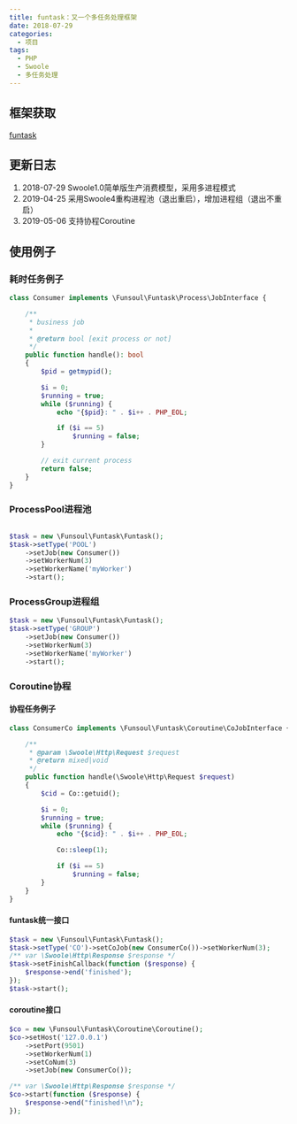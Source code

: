 ```yaml
---
title: funtask：又一个多任务处理框架
date: 2018-07-29
categories:
  - 项目
tags: 
  - PHP
  - Swoole
  - 多任务处理
---
```


## 框架获取

[funtask](https://github.com/funsoul/funtask "funtask")

<!-- more -->

## 更新日志

1. 2018-07-29 Swoole1.0简单版生产消费模型，采用多进程模式
2. 2019-04-25 采用Swoole4重构进程池（退出重启），增加进程组（退出不重启）
3. 2019-05-06 支持协程Coroutine

## 使用例子

### 耗时任务例子

```php
class Consumer implements \Funsoul\Funtask\Process\JobInterface {

    /**
     * business job
     *
     * @return bool [exit process or not]
     */
    public function handle(): bool
    {
        $pid = getmypid();

        $i = 0;
        $running = true;
        while ($running) {
            echo "{$pid}: " . $i++ . PHP_EOL;

            if ($i == 5)
                $running = false;
        }

        // exit current process
        return false;
    }
}
```

### ProcessPool进程池

```php

$task = new \Funsoul\Funtask\Funtask();
$task->setType('POOL')
    ->setJob(new Consumer())
    ->setWorkerNum(3)
    ->setWorkerName('myWorker')
    ->start();
```

### ProcessGroup进程组

```php
$task = new \Funsoul\Funtask\Funtask();
$task->setType('GROUP')
    ->setJob(new Consumer())
    ->setWorkerNum(3)
    ->setWorkerName('myWorker')
    ->start();
```

### Coroutine协程

#### 协程任务例子

```php
class ConsumerCo implements \Funsoul\Funtask\Coroutine\CoJobInterface {

    /**
     * @param \Swoole\Http\Request $request
     * @return mixed|void
     */
    public function handle(\Swoole\Http\Request $request)
    {
        $cid = Co::getuid();

        $i = 0;
        $running = true;
        while ($running) {
            echo "{$cid}: " . $i++ . PHP_EOL;

            Co::sleep(1);

            if ($i == 5)
                $running = false;
        }
    }
}
```

#### funtask统一接口

```php
$task = new \Funsoul\Funtask\Funtask();
$task->setType('CO')->setCoJob(new ConsumerCo())->setWorkerNum(3);
/** var \Swoole\Http\Response $response */
$task->setFinishCallback(function ($response) {
	$response->end('finished');
});
$task->start();
```

#### coroutine接口

```php
$co = new \Funsoul\Funtask\Coroutine\Coroutine();
$co->setHost('127.0.0.1')
    ->setPort(9501)
    ->setWorkerNum(1)
    ->setCoNum(3)
    ->setJob(new ConsumerCo());

/** var \Swoole\Http\Response $response */
$co->start(function ($response) {
	$response->end("finished!\n");
});
```